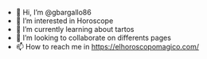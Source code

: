 - 👋 Hi, I’m @gbargallo86
- 👀 I’m interested in Horoscope
- 🌱 I’m currently learning about tartos
- 💞️ I’m looking to collaborate on differents pages
- 📫 How to reach me in https://elhoroscopomagico.com/

<!---
gbargallo86/gbargallo86 is a ✨ special ✨ repository because its `README.md` (this file) appears on your GitHub profile.
You can click the Preview link to take a look at your changes.
--->

